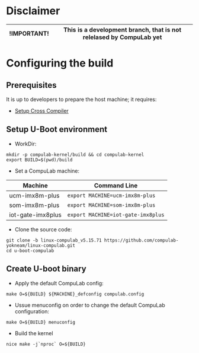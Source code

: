 # Disclaimer

| !IMPORTANT! | This is a development branch, that is not relelased by CompuLab yet|
|---|---|


# Configuring the build

## Prerequisites
It is up to developers to prepare the host machine; it requires:

* [Setup Cross Compiler](https://github.com/compulab-yokneam/meta-bsp-imx8mp/blob/kirkstone/Documentation/toolchain.md#linaro-toolchain-how-to)

## Setup U-Boot environment

* WorkDir:
```
mkdir -p compulab-kernel/build && cd compulab-kernel
export BUILD=$(pwd)/build
```

* Set a CompuLab machine:

| Machine | Command Line |
|---|---|
|ucm-imx8m-plus|```export MACHINE=ucm-imx8m-plus```|
|som-imx8m-plus|```export MACHINE=som-imx8m-plus```|
|iot-gate-imx8plus|```export MACHINE=iot-gate-imx8plus```|

* Clone the source code:
```
git clone -b linux-compulab_v5.15.71 https://github.com/compulab-yokneam/linux-compulab.git
cd u-boot-compulab
```

## Create U-boot binary

* Apply the default CompuLab config:
```
make O=${BUILD} ${MACHINE}_defconfig compulab.config
```

* Ussue menuconfig on order to change the default CompuLab configuration:
```
make O=${BUILD} menuconfig
```

* Build the kernel
```
nice make -j`nproc` O=${BUILD}
```
